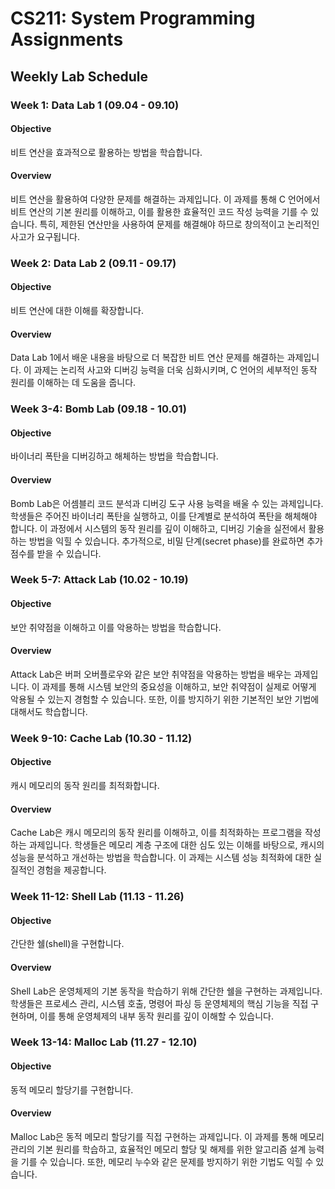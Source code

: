 # CS211: System Programming Assignments

## Weekly Lab Schedule

### Week 1: Data Lab 1 (09.04 - 09.10)
#### Objective
비트 연산을 효과적으로 활용하는 방법을 학습합니다.
#### Overview
비트 연산을 활용하여 다양한 문제를 해결하는 과제입니다. 이 과제를 통해 C 언어에서 비트 연산의 기본 원리를 이해하고, 이를 활용한 효율적인 코드 작성 능력을 기를 수 있습니다. 특히, 제한된 연산만을 사용하여 문제를 해결해야 하므로 창의적이고 논리적인 사고가 요구됩니다.

### Week 2: Data Lab 2 (09.11 - 09.17)
#### Objective
비트 연산에 대한 이해를 확장합니다.
#### Overview
Data Lab 1에서 배운 내용을 바탕으로 더 복잡한 비트 연산 문제를 해결하는 과제입니다. 이 과제는 논리적 사고와 디버깅 능력을 더욱 심화시키며, C 언어의 세부적인 동작 원리를 이해하는 데 도움을 줍니다.

### Week 3-4: Bomb Lab (09.18 - 10.01)
#### Objective
바이너리 폭탄을 디버깅하고 해체하는 방법을 학습합니다.
#### Overview
Bomb Lab은 어셈블리 코드 분석과 디버깅 도구 사용 능력을 배울 수 있는 과제입니다. 학생들은 주어진 바이너리 폭탄을 실행하고, 이를 단계별로 분석하여 폭탄을 해체해야 합니다. 이 과정에서 시스템의 동작 원리를 깊이 이해하고, 디버깅 기술을 실전에서 활용하는 방법을 익힐 수 있습니다. 추가적으로, 비밀 단계(secret phase)를 완료하면 추가 점수를 받을 수 있습니다.

### Week 5-7: Attack Lab (10.02 - 10.19)
#### Objective
보안 취약점을 이해하고 이를 악용하는 방법을 학습합니다.
#### Overview
Attack Lab은 버퍼 오버플로우와 같은 보안 취약점을 악용하는 방법을 배우는 과제입니다. 이 과제를 통해 시스템 보안의 중요성을 이해하고, 보안 취약점이 실제로 어떻게 악용될 수 있는지 경험할 수 있습니다. 또한, 이를 방지하기 위한 기본적인 보안 기법에 대해서도 학습합니다.

### Week 9-10: Cache Lab (10.30 - 11.12)
#### Objective
캐시 메모리의 동작 원리를 최적화합니다.
#### Overview
Cache Lab은 캐시 메모리의 동작 원리를 이해하고, 이를 최적화하는 프로그램을 작성하는 과제입니다. 학생들은 메모리 계층 구조에 대한 심도 있는 이해를 바탕으로, 캐시의 성능을 분석하고 개선하는 방법을 학습합니다. 이 과제는 시스템 성능 최적화에 대한 실질적인 경험을 제공합니다.

### Week 11-12: Shell Lab (11.13 - 11.26)
#### Objective
간단한 쉘(shell)을 구현합니다.
#### Overview
Shell Lab은 운영체제의 기본 동작을 학습하기 위해 간단한 쉘을 구현하는 과제입니다. 학생들은 프로세스 관리, 시스템 호출, 명령어 파싱 등 운영체제의 핵심 기능을 직접 구현하며, 이를 통해 운영체제의 내부 동작 원리를 깊이 이해할 수 있습니다.

### Week 13-14: Malloc Lab (11.27 - 12.10)
#### Objective
동적 메모리 할당기를 구현합니다.
#### Overview
Malloc Lab은 동적 메모리 할당기를 직접 구현하는 과제입니다. 이 과제를 통해 메모리 관리의 기본 원리를 학습하고, 효율적인 메모리 할당 및 해제를 위한 알고리즘 설계 능력을 기를 수 있습니다. 또한, 메모리 누수와 같은 문제를 방지하기 위한 기법도 익힐 수 있습니다.
